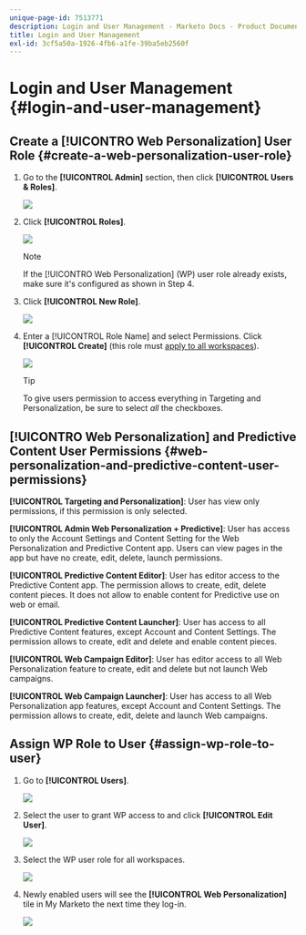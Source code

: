 ```yaml
---
unique-page-id: 7513771
description: Login and User Management - Marketo Docs - Product Documentation
title: Login and User Management
exl-id: 3cf5a50a-1926-4fb6-a1fe-39ba5eb2560f
---
```

# Login and User Management {#login-and-user-management}

## Create a [!UICONTRO Web Personalization] User Role {#create-a-web-personalization-user-role}

1. Go to the **[!UICONTROL Admin]** section, then click **[!UICONTROL Users & Roles]**.

   ![](assets/image2015-4-28-19-3a50-3a49.png)

1. Click **[!UICONTROL Roles]**.

   ![](assets/image2015-4-28-19-3a57-3a58.png)

   >[!NOTE]
   >
   >If the [!UICONTRO Web Personalization] (WP) user role already exists, make sure it's configured as shown in Step 4.

1. Click **[!UICONTROL New Role]**.

   ![](assets/three-1.png)

1. Enter a [!UICONTROL Role Name] and select Permissions. Click **[!UICONTROL Create]** (this role must [apply to all workspaces](/help/marketo/product-docs/administration/users-and-roles/managing-marketo-users.md)).

   ![](assets/four.png)

   >[!TIP]
   >
   >To give users permission to access everything in Targeting and Personalization, be sure to select _all_ the checkboxes.

## [!UICONTRO Web Personalization] and Predictive Content User Permissions {#web-personalization-and-predictive-content-user-permissions}

**[!UICONTROL Targeting and Personalization]**: User has view only permissions, if this permission is only selected.

**[!UICONTROL Admin Web Personalization + Predictive]**: User has access to only the Account Settings and Content Setting for the Web Personalization and Predictive Content app. Users can view pages in the app but have no create, edit, delete, launch permissions.

**[!UICONTROL Predictive Content Editor]**: User has editor access to the Predictive Content app. The permission allows to create, edit, delete content pieces. It does not allow to enable content for Predictive use on web or email.

**[!UICONTROL Predictive Content Launcher]**: User has access to all Predictive Content features, except Account and Content Settings. The permission allows to create, edit and delete and enable content pieces.

**[!UICONTROL Web Campaign Editor]**: User has editor access to all Web Personalization feature to create, edit and delete but not launch Web campaigns.

**[!UICONTROL Web Campaign Launcher]**: User has access to all Web Personalization app features, except Account and Content Settings. The permission allows to create, edit, delete and launch Web campaigns.

## Assign WP Role to User {#assign-wp-role-to-user}

1. Go to **[!UICONTROL Users]**.

   ![](assets/image2015-4-29-11-3a31-3a3.png)

1. Select the user to grant WP access to and click **[!UICONTROL Edit User]**.

   ![](assets/image2015-4-29-11-3a38-3a46.png)

1. Select the WP user role for all workspaces.

   ![](assets/seven.png)

1. Newly enabled users will see the **[!UICONTROL Web Personalization]** tile in My Marketo the next time they log-in.

   ![](assets/eight.png)
